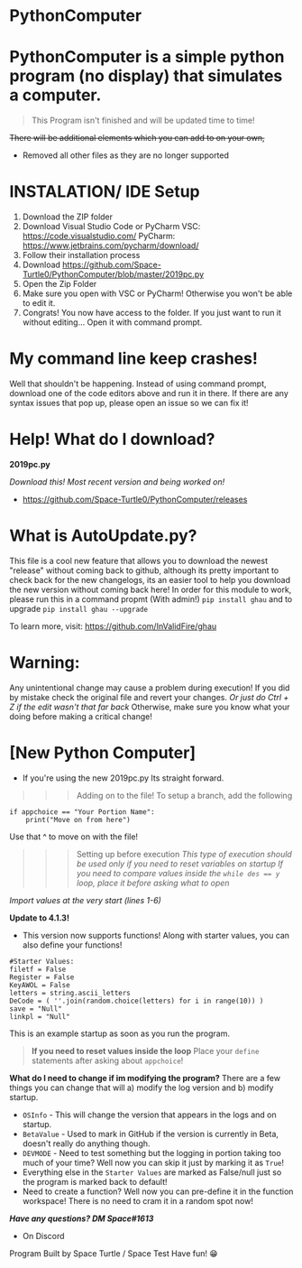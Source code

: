 # PythonComputer

# PythonComputer is a simple python program (no display) that simulates a computer. 
>This Program isn't finished and will be updated time to time!


~~There will be additional elements which you can add to on your own,~~
- Removed all other files as they are no longer supported

# INSTALATION/ IDE Setup
1) Download the ZIP folder
2) Download Visual Studio Code or PyCharm
VSC: https://code.visualstudio.com/
PyCharm: https://www.jetbrains.com/pycharm/download/
3) Follow their installation process
4) Download https://github.com/Space-Turtle0/PythonComputer/blob/master/2019pc.py
5) Open the Zip Folder
6) Make sure you open with VSC or PyCharm! Otherwise you won't be able to edit it.
7) Congrats! You now have access to the folder.
If you just want to run it without editing...
Open it with command prompt.

# My command line keep crashes!
Well that shouldn't be happening. Instead of using command prompt, download one of the code editors above and run it in there. If there are any syntax issues that pop up, please open an issue so we can fix it!


# Help! What do I download?

**2019pc.py**

*Download this! Most recent version and being worked on!*

- https://github.com/Space-Turtle0/PythonComputer/releases

# What is AutoUpdate.py?
This file is a cool new feature that allows you to download the newest "release" without coming back to github, although its pretty important to check back for the new changelogs, its an easier tool to help you download the new version without coming back here!
In order for this module to work, please run this in a command propmt (With admin!)
`pip install ghau`
and to upgrade `pip install ghau --upgrade`

To learn more, visit: https://github.com/InValidFire/ghau
# Warning:
Any unintentional change may cause a problem during execution! 
If you did by mistake check the original file and revert your changes.
*Or just do Ctrl + Z if the edit wasn't that far back* 
Otherwise, make sure you know what your doing before making a critical change!

# [New Python Computer]
- If you're using the new 2019pc.py
Its straight forward. 
>>> Adding on to the file!
To setup a branch, add the following
```
if appchoice == "Your Portion Name":
    print("Move on from here")
```
Use that ^ to move on with the file!

>>> Setting up before execution
*This type of execution should be used only if you need to reset variables on startup*
*If you need to compare values inside the `while des == y` loop, place it before asking what to open*

*Import values at the very start (lines 1-6)*

**Update to 4.1.3!**
- This version now supports functions! Along with starter values, you can also define your functions!
```
#Starter Values:
filetf = False
Register = False
KeyAWOL = False
letters = string.ascii_letters
DeCode = ( ''.join(random.choice(letters) for i in range(10)) )
save = "Null"
linkpl = "Null"
```
This is an example startup as soon as you run the program.

> **If you need to reset values inside the loop**
Place your `define` statements after asking about `appchoice`!

**What do I need to change if im modifying the program?**
There are a few things you can change that will a) modify the log version and b) modify startup.
- `OSInfo` - This will change the version that appears in the logs and on startup.
- `BetaValue` - Used to mark in GitHub if the version is currently in Beta, doesn't really do anything though.
- `DEVMODE` - Need to test something but the logging in portion taking too much of your time? Well now you can skip it just by marking it as `True`!
- Everything else in the `Starter Values` are marked as False/null just so the program is marked back to default!
- Need to create a function? Well now you can pre-define it in the function workspace! There is no need to cram it in a random spot now!



***Have any questions? DM Space#1613*** 
- On Discord

Program Built by Space Turtle / Space
Test
Have fun! 😁
